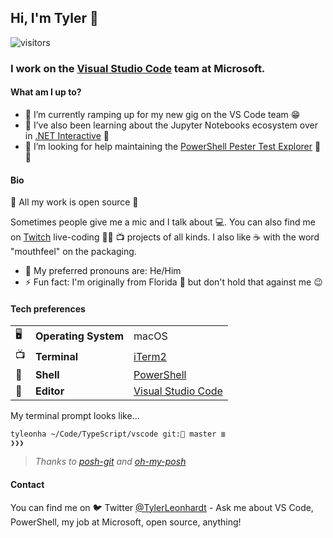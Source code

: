 ## Hi, I'm Tyler 👋

![visitors](https://visitor-badge.glitch.me/badge?page_id=TylerLeonhardt.TylerLeonhardt)

### I work on the [Visual Studio Code](https://github.com/Microsoft/vscode) team at Microsoft.

#### What am I up to?

- 🔭 I’m currently ramping up for my new gig on the VS Code team 😁
- 🌱 I’ve also been learning about the Jupyter Notebooks ecosystem over in [.NET Interactive](https://github.com/dotnet/interactive) 📓
- 🤔 I’m looking for help maintaining the [PowerShell Pester Test Explorer](https://github.com/TylerLeonhardt/vscode-powershell-test-adapter) 🐢✅

#### Bio

👀 All my work is open source 👀

Sometimes people give me a mic and I talk about 💻. You can also find me on [Twitch](https://twitch.tv/TylerLeonhardt) live-coding 👨‍💻 📺 projects of all kinds.
I also like ☕️ with the word "mouthfeel" on the packaging.

- 🙂 My preferred pronouns are: He/Him
- ⚡ Fun fact: I'm originally from Florida 🌴 but don't hold that against me 😉

#### Tech preferences

| |                       |                                                           |
|-|-----------------------|-----------------------------------------------------------|
|🖥| **Operating System** | macOS                                                     |
|📺| **Terminal**         | [iTerm2](https://iterm2.com/)                             |
|🐚| **Shell**            | [PowerShell](https://github.com/PowerShell)               |
|📝| **Editor**           | [Visual Studio Code](https://github.com/Microsoft/vscode) |

My terminal prompt looks like...

```
tyleonha ~/Code/TypeScript/vscode git: master ≣
❯❯❯
```
> _Thanks to [posh-git](https://dahlbyk.github.io/posh-git/) and [oh-my-posh](https://github.com/JanDeDobbeleer/oh-my-posh)_

#### Contact

You can find me on 🐦 Twitter [@TylerLeonhardt](https://twitter.com/TylerLeonhardt) - Ask me about VS Code, PowerShell, my job at Microsoft, open source, anything!
